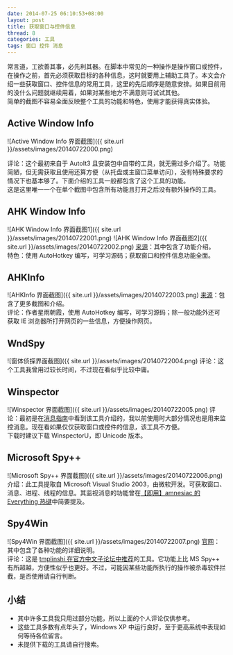 ```yaml
---
date: 2014-07-25 06:10:53+08:00
layout: post
title: 获取窗口与控件信息
thread: 8
categories: 工具
tags: 窗口 控件 消息
---
```

常言道，工欲善其事，必先利其器。在脚本中常见的一种操作是操作窗口或控件，在操作之前，首先必须获取目标的各种信息，这时就要用上辅助工具了。本文会介绍一些获取窗口、控件信息的常用工具，这里的先后顺序是随意安排。如果目前用的没什么问题就继续用着，如果对某些地方不满意则可试试其他。  
简单的截图不容易全面反映整个工具的功能和特色，使用才能获得真实体验。

## Active Window Info
![Active Window Info 界面截图]({{ site.url }}/assets/images/20140722000.png)

评论：这个最初来自于 AutoIt3 且安装包中自带的工具，就无需过多介绍了。功能简陋，但无需获取且使用还算方便（从托盘或主窗口菜单访问），没有特殊要求的情况下也基本够了。下面介绍的工具一般都包含了这个工具的功能。  
这是这里唯一一个在单个截图中包含所有功能且打开之后没有额外操作的工具。

## AHK Window Info
![AHK Window Info 界面截图1]({{ site.url }}/assets/images/20140722001.png)
![AHK Window Info 界面截图2]({{ site.url }}/assets/images/20140722002.png)
[来源](www.autohotkey.com/forum/topic8976.html)：其中包含了功能介绍。  
特色：使用 AutoHotkey 编写，可学习源码；获取窗口和控件信息功能全面。

## AHKInfo
![AHKInfo 界面截图]({{ site.url }}/assets/images/20140722003.png)
[来源](http://ahk8.com/thread-4010.html)：包含了更多截图和介绍。  
评论：作者星雨朝霞，使用 AutoHotkey 编写，可学习源码；除一般功能外还可获取 IE 浏览器所打开网页的一些信息，方便操作网页。

## WndSpy
![窗体侦探界面截图]({{ site.url }}/assets/images/20140722004.png)
评论：这个工具我曾用过较长时间，不过现在看似乎比较中庸。

## Winspector
![Winspector 界面截图]({{ site.url }}/assets/images/20140722005.png)
评论：最初是在[消息指南](http://ahkcn.github.io/docs/misc/SendMessage.htm)中看到该工具介绍的，我以前使用时大部分情况也是用来监控消息。现在看如果仅仅获取窗口或控件的信息，该工具不方便。  
下载时建议下载 WinspectorU，即 Unicode 版本。

## Microsoft Spy++
![Microsoft Spy++ 界面截图]({{ site.url }}/assets/images/20140722006.png)
介绍：此工具提取自 Microsoft Visual Studio 2003，由微软开发。可获取窗口、消息、进程、线程的信息。其监视消息的功能曾在[【即用】amnesiac 的 Everything 热键](http://zhuanlan.zhihu.com/autohotkey/19755148)中简要提及。

## Spy4Win
![Spy4Win 界面截图]({{ site.url }}/assets/images/20140722007.png)
[官网](http://www.ccrun.com/spy4win/)：其中包含了各种功能的详细说明。  
 评论：这是 [tmplinshi 在官方中文子论坛中推荐](http://ahkscript.org/boards/viewtopic.php?f=30&t=1497)的工具。它功能上比 MS Spy++ 有所超越，方便性似乎也更好。不过，可能因某些功能所执行的操作被杀毒软件拦截，是否使用请自行判断。

## 小结
* 其中许多工具我只用过部分功能，所以上面的个人评论仅供参考。
* 这些工具多数有点年头了，Windows XP 中运行良好，至于更高系统中表现如何等待各位留言。
* 未提供下载的工具请自行搜索。
